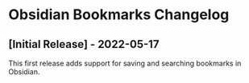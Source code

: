 # Obsidian Bookmarks Changelog

## [Initial Release] - 2022-05-17

This first release adds support for saving and searching bookmarks in Obsidian.
